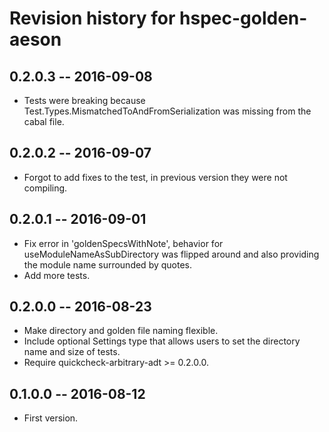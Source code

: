 # Revision history for hspec-golden-aeson

## 0.2.0.3  -- 2016-09-08

* Tests were breaking because Test.Types.MismatchedToAndFromSerialization was
missing from the cabal file.

## 0.2.0.2  -- 2016-09-07

* Forgot to add fixes to the test, in previous version they were not compiling.

## 0.2.0.1  -- 2016-09-01

* Fix error in 'goldenSpecsWithNote', behavior for useModuleNameAsSubDirectory was flipped around and also providing the module name surrounded by quotes.
* Add more tests.

## 0.2.0.0  -- 2016-08-23

* Make directory and golden file naming flexible.
* Include optional Settings type that allows users to set the directory name and size of tests.
* Require quickcheck-arbitrary-adt >= 0.2.0.0.

## 0.1.0.0  -- 2016-08-12

* First version.
